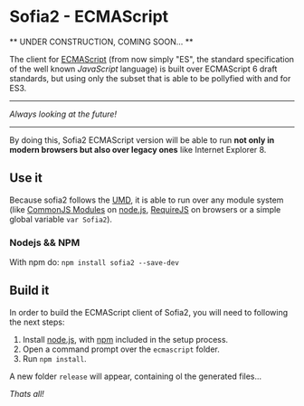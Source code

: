 # Sofia2 - ECMAScript

** UNDER CONSTRUCTION, COMING SOON... **

The client for [ECMAScript](http://www.ecmascript.org/) (from now simply "ES", the standard specification of the well known *JavaScript* language) is built over ECMAScript 6 draft standards, but using only the subset that is able to be pollyfied with and for ES3.

----------

*Always looking at the future!*

----------

By doing this, Sofia2 ECMAScript version will be able to run **not only in modern browsers but also over legacy ones** like Internet Explorer 8.

## Use it

Because sofia2 follows the [UMD](https://github.com/umdjs/umd), it is able to run over any module system (like [CommonJS Modules](http://wiki.commonjs.org/wiki/Modules) on [node.js](https://nodejs.org/), [RequireJS](http://www.requirejs.org/) on browsers or a simple global variable `var Sofia2`).

### Nodejs && NPM

With npm do:
`npm install sofia2 --save-dev`

## Build it

In order to build the ECMAScript client of Sofia2, you will need to following the next steps:

1. Install [node.js](https://nodejs.org/), with [npm](https://www.npmjs.com/) included in the setup process.
2. Open a command prompt over the `ecmascript` folder.
3. Run `npm install`.

A new folder `release` will appear, containing ol the generated files...

*Thats all!*

